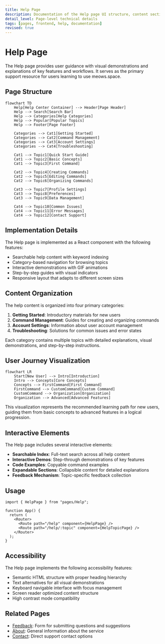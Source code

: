 ```yaml
---
title: Help Page
description: Documentation of the Help page UI structure, content sections, and layout
detail_level: Page-level technical details
tags: [pages, frontend, help, documentation]
revised: true
---
```


# Help Page

The Help page provides user guidance with visual demonstrations and explanations of key features and workflows. It serves as the primary support resource for users learning to use meows.space.

## Page Structure

```mermaid
flowchart TD
    Help[Help Center Container] --> Header[Page Header]
    Help --> Search[Search Bar]
    Help --> Categories[Help Categories]
    Help --> Popular[Popular Topics]
    Help --> Footer[Page Footer]

    Categories --> Cat1[Getting Started]
    Categories --> Cat2[Command Management]
    Categories --> Cat3[Account Settings]
    Categories --> Cat4[Troubleshooting]

    Cat1 --> Topic1[Quick Start Guide]
    Cat1 --> Topic2[Basic Concepts]
    Cat1 --> Topic3[First Command]

    Cat2 --> Topic4[Creating Commands]
    Cat2 --> Topic5[Editing Commands]
    Cat2 --> Topic6[Organizing Commands]

    Cat3 --> Topic7[Profile Settings]
    Cat3 --> Topic8[Preferences]
    Cat3 --> Topic9[Data Management]

    Cat4 --> Topic10[Common Issues]
    Cat4 --> Topic11[Error Messages]
    Cat4 --> Topic12[Contact Support]
```

## Implementation Details

The Help page is implemented as a React component with the following features:

- Searchable help content with keyword indexing
- Category-based navigation for browsing topics
- Interactive demonstrations with GIF animations
- Step-by-step guides with visual indicators
- Responsive layout that adapts to different screen sizes

## Content Organization

The help content is organized into four primary categories:

1. **Getting Started**: Introductory materials for new users
2. **Command Management**: Guides for creating and organizing commands
3. **Account Settings**: Information about user account management
4. **Troubleshooting**: Solutions for common issues and error states

Each category contains multiple topics with detailed explanations, visual demonstrations, and step-by-step instructions.

## User Journey Visualization

```mermaid
flowchart LR
    Start[New User] --> Intro[Introduction]
    Intro --> Concepts[Core Concepts]
    Concepts --> FirstCommand[First Command]
    FirstCommand --> CustomCommand[Custom Command]
    CustomCommand --> Organization[Organization]
    Organization --> Advanced[Advanced Features]
```

This visualization represents the recommended learning path for new users, guiding them from basic concepts to advanced features in a logical progression.

## Interactive Elements

The Help page includes several interactive elements:

- **Searchable Index**: Full-text search across all help content
- **Interactive Demos**: Step-through demonstrations of key features
- **Code Examples**: Copyable command examples
- **Expandable Sections**: Collapsible content for detailed explanations
- **Feedback Mechanism**: Topic-specific feedback collection

## Usage

```tsx
import { HelpPage } from "pages/Help";

function App() {
  return (
    <Router>
      <Route path="/help" component={HelpPage} />
      <Route path="/help/:topic" component={HelpTopicPage} />
    </Router>
  );
}
```

## Accessibility

The Help page implements the following accessibility features:

- Semantic HTML structure with proper heading hierarchy
- Text alternatives for all visual demonstrations
- Keyboard navigable interface with focus management
- Screen reader optimized content structure
- High contrast mode compatibility

## Related Pages

- [Feedback](feedback.md): Form for submitting questions and suggestions
- [About](about.md): General information about the service
- [Contact](contact.md): Direct support contact options
